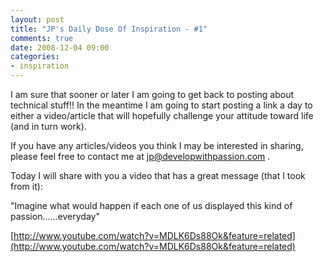 ```yaml
---
layout: post
title: "JP's Daily Dose Of Inspiration - #1"
comments: true
date: 2008-12-04 09:00
categories:
- inspiration
---
```


I am sure that sooner or later I am going to get back to posting about technical stuff!! In the meantime I am going to start posting a link a day to either a video/article that will hopefully challenge your attitude toward life (and in turn work).

If you have any articles/videos you think I may be interested in sharing, please feel free to contact me at j[p@developwithpassion.com](mailto:jp@developwithpassion.com) .

Today I will share with you a video that has a great message (that I took from it):

"Imagine what would happen if each one of us displayed this kind of passion......everyday"

[http://www.youtube.com/watch?v=MDLK6Ds88Ok&feature=related](http://www.youtube.com/watch?v=MDLK6Ds88Ok&feature=related)






